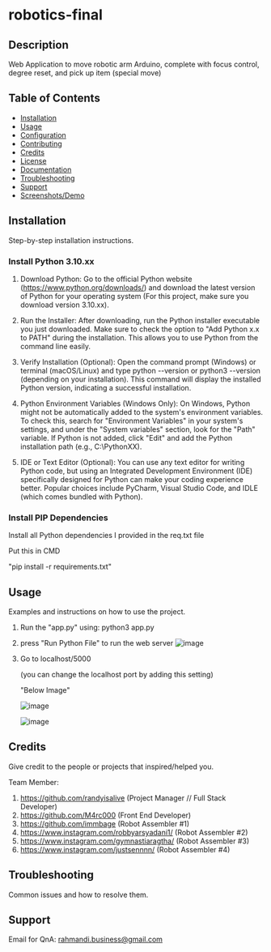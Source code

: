 # robotics-final


## Description
Web Application to move robotic arm Arduino, complete with focus control, degree reset, and pick up item (special move)

## Table of Contents

- [Installation](#installation)
- [Usage](#usage)
- [Configuration](#configuration)
- [Contributing](#contributing)
- [Credits](#credits)
- [License](#license)
- [Documentation](https://link-to-full-docs-if-any)
- [Troubleshooting](#troubleshooting)
- [Support](#support)
- [Screenshots/Demo](#screenshots-and-demo)

## Installation

Step-by-step installation instructions.

### Install Python 3.10.xx

1. Download Python: Go to the official Python website (https://www.python.org/downloads/) and download the latest version of Python for your operating system (For this project, make sure you download version 3.10.xx).

2. Run the Installer: After downloading, run the Python installer executable you just downloaded. Make sure to check the option to "Add Python x.x to PATH" during the installation. This allows you to use Python from the command line easily.

3. Verify Installation (Optional): Open the command prompt (Windows) or terminal (macOS/Linux) and type python --version or python3 --version (depending on your installation). This command will display the installed Python version, indicating a successful installation.

4. Python Environment Variables (Windows Only): On Windows, Python might not be automatically added to the system's environment variables. To check this, search for "Environment Variables" in your system's settings, and under the "System variables" section, look for the "Path" variable. If Python is not added, click "Edit" and add the Python installation path (e.g., C:\PythonXX\).

5. IDE or Text Editor (Optional): You can use any text editor for writing Python code, but using an Integrated Development Environment (IDE) specifically designed for Python can make your coding experience better. Popular choices include PyCharm, Visual Studio Code, and IDLE (which comes bundled with Python).

### Install PIP Dependencies

Install all Python dependencies I provided in the req.txt file

Put this in CMD

"pip install -r requirements.txt"

## Usage

Examples and instructions on how to use the project.

1. Run the "app.py" using: python3 app.py
2. press "Run Python File" to run the web server
   ![image](https://github.com/randyisalive/robotics-final/assets/99945506/610199c0-0ec4-454a-91df-eb4c1445009c)
3. Go to localhost/5000

   (you can change the localhost port by adding this setting)

   "Below Image"

   ![image](https://github.com/randyisalive/robotics-final/assets/99945506/5026a16a-e0ae-4c1f-93a1-638abd44f50c)
   
   ![image](https://github.com/randyisalive/robotics-final/assets/99945506/4d0305fd-428a-4fcc-951e-ec7e9b469aab)


## Credits

Give credit to the people or projects that inspired/helped you.

Team Member:
1. https://github.com/randyisalive (Project Manager // Full Stack Developer)
2. https://github.com/M4rc000 (Front End Developer)
3. https://github.com/immbage (Robot Assembler #1)
4. https://www.instagram.com/robbyarsyadani1/ (Robot Assembler #2)
5. https://www.instagram.com/gymnastiaragtha/ (Robot Assembler #3)
6. https://www.instagram.com/justsennnn/ (Robot Assembler #4)

## Troubleshooting

Common issues and how to resolve them.

## Support

Email for QnA: rahmandi.business@gmail.com
